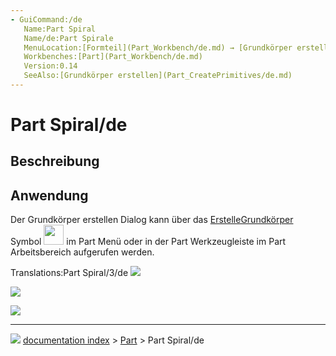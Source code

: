```yaml
---
- GuiCommand:/de
   Name:Part Spiral
   Name/de:Part Spirale
   MenuLocation:[Formteil](Part_Workbench/de.md) → [Grundkörper erstellen...](Part_CreatePrimitives/de.md) → Spirale
   Workbenches:[Part](Part_Workbench/de.md)
   Version:0.14
   SeeAlso:[Grundkörper erstellen](Part_CreatePrimitives/de.md)
---
```


# Part Spiral/de


</div>

## Beschreibung

## Anwendung


<div class="mw-translate-fuzzy">

Der Grundkörper erstellen Dialog kann über das [ErstelleGrundkörper](Part_CreatePrimitives/de.md) Symbol <img alt="" src=images/Part_CreatePrimitives.svg  style="width:32px;"> im Part Menü oder in der Part Werkzeugleiste im Part Arbeitsbereich aufgerufen werden.


</div>

Translations:Part Spiral/3/de ![](images/SpiralDefault_it.png )

![](images/Spiral_x45_it.png )

![](images/Spiral_y45_it.png )



---
![](images/Right_arrow.png) [documentation index](../README.md) > [Part](Part_Workbench.md) > Part Spiral/de

